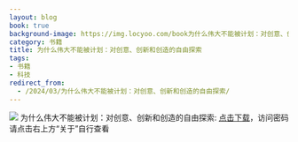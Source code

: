 ```yaml
---
layout: blog
book: true
background-image: https://img.locyoo.com/book为什么伟大不能被计划：对创意、创新和创造的自由探索.jpg
category: 书籍
title: 为什么伟大不能被计划：对创意、创新和创造的自由探索
tags:
- 书籍
- 科技
redirect_from:
  - /2024/03/为什么伟大不能被计划：对创意、创新和创造的自由探索/
---
```

![](https://img.locyoo.com/book为什么伟大不能被计划：对创意、创新和创造的自由探索.jpg)
为什么伟大不能被计划：对创意、创新和创造的自由探索: <a name = "ref1" href="https://url18.ctfile.com/f/50983618-1269466720-1e5304?p=3619">点击下载</a>，访问密码请点击右上方“关于”自行查看